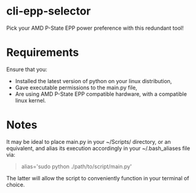 # cli-epp-selector

Pick your AMD P-State EPP power preference with this redundant tool!

# Requirements

Ensure that you:

* Installed the latest version of python on your linux distribution,
* Gave executable permissions to the main.py file,
* Are using AMD P-State EPP compatible hardware, with a compatible linux kernel.

# Notes

It may be ideal to place main.py in your ~/Scripts/ directory, or an equivalent, and alias its execution accordingly in your ~/.bash_aliases file via:

> alias='sudo python ./path/to/script/main.py'

The latter will allow the script to conveniently function in your terminal of choice.
